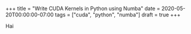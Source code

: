 +++
title = "Write CUDA Kernels in Python using Numba"
date = 2020-05-20T00:00:00-07:00
tags = ["cuda", "python", "numba"]
draft = true
+++

Hai
